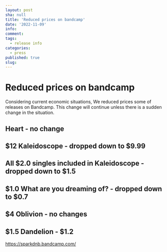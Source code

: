 ```yaml
---
layout: post
sha: null
title: 'Reduced prices on bandcamp'
date: '2022-11-09'
info: 
comment: 
tags:
  - release info
categories:
  - press
published: true
slug: 
---
```


# Reduced prices on bandcamp


Considering current economic situations, We reduced prices some of releases on Bandcamp. This change will continue unless there is a sudden change in the situation.


  ## Heart - no change

  ## $12 Kaleidoscope - dropped down to $9.99
  ## All $2.0 singles included in Kaleidoscope - dropped down to $1.5
  ## $1.0 What are you dreaming of? - dropped down to $0.7

  ## $4 Oblivion - no changes

  ## $1.5 Dandelion - $1.2


https://sparkdnb.bandcamp.com/